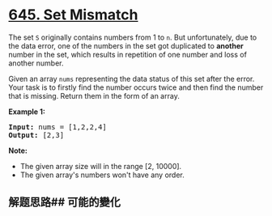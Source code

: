 # [645. Set Mismatch](https://leetcode-cn.com/problems/set-mismatch/)
The set <code>S</code> originally contains numbers from 1 to <code>n</code>. But unfortunately, due to the data error, one of the numbers in the set got duplicated to **another** number in the set, which results in repetition of one number and loss of another number. 

Given an array <code>nums</code> representing the data status of this set after the error. Your task is to firstly find the number occurs twice and then find the number that is missing. Return them in the form of an array.

**Example 1:**


<pre><b>Input:</b> nums = [1,2,2,4]
<b>Output:</b> [2,3]
</pre>



**Note:**

- The given array size will in the range [2, 10000].
- The given array&#39;s numbers won&#39;t have any order.

## 解题思路## 可能的變化